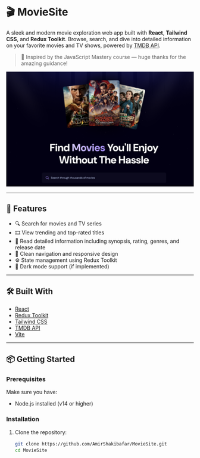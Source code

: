 # 🎬 MovieSite

A sleek and modern movie exploration web app built with **React**, **Tailwind CSS**, and **Redux Toolkit**. Browse, search, and dive into detailed information on your favorite movies and TV shows, powered by [TMDB API](https://www.themoviedb.org/).

> 🚀 Inspired by the JavaScript Mastery course — huge thanks for the amazing guidance!

![MovieSite Screenshot](https://github.com/AmirShakibafar/MovieSite/blob/main/public/preview.png)

---

## 🌟 Features

- 🔍 Search for movies and TV series
- 🎞️ View trending and top-rated titles
- 📄 Read detailed information including synopsis, rating, genres, and release date
- 🧭 Clean navigation and responsive design
- ⚙️ State management using Redux Toolkit
- 🌙 Dark mode support (if implemented)

---

## 🛠️ Built With

- [React](https://reactjs.org/)
- [Redux Toolkit](https://redux-toolkit.js.org/)
- [Tailwind CSS](https://tailwindcss.com/)
- [TMDB API](https://developers.themoviedb.org/3)
- [Vite](https://vitejs.dev/)

---

## 📦 Getting Started

### Prerequisites

Make sure you have:

- Node.js installed (v14 or higher)

### Installation

1. Clone the repository:
   ```bash
   git clone https://github.com/AmirShakibafar/MovieSite.git
   cd MovieSite
